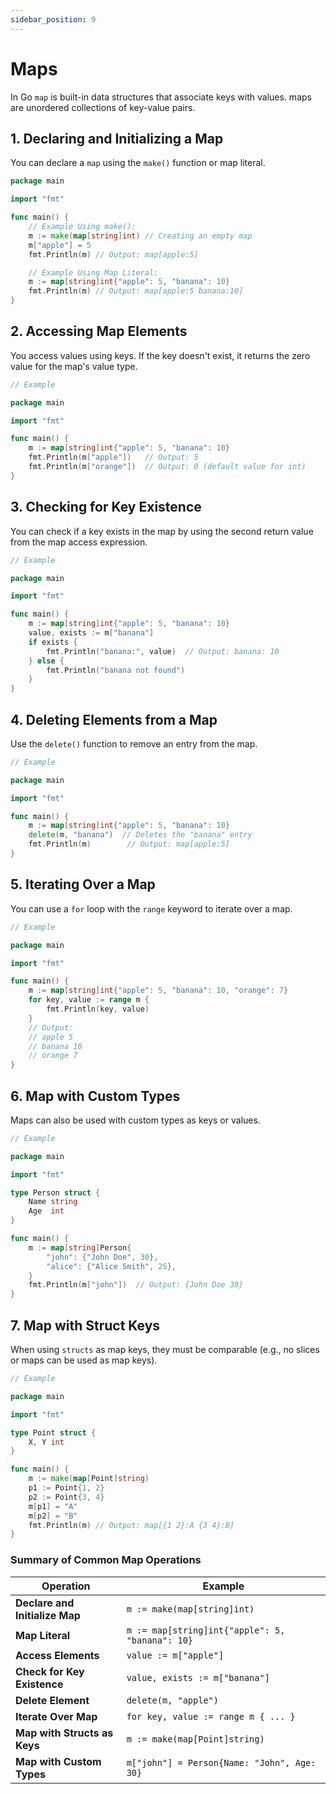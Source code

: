 ```yaml
---
sidebar_position: 9
---
```


# Maps

In Go `map` is built-in data structures that associate keys with values. maps are unordered collections of key-value pairs.

## 1. Declaring and Initializing a Map

You can declare a `map` using the `make()` function or map literal.

```go
package main

import "fmt"

func main() {
    // Example Using make():
    m := make(map[string]int) // Creating an empty map
    m["apple"] = 5
    fmt.Println(m) // Output: map[apple:5]

    // Example Using Map Literal:
    m := map[string]int{"apple": 5, "banana": 10}
    fmt.Println(m) // Output: map[apple:5 banana:10]
}
```

## 2. Accessing Map Elements

You access values using keys. If the key doesn't exist, it returns the zero value for the map's value type.

```go
// Example

package main

import "fmt"

func main() {
    m := map[string]int{"apple": 5, "banana": 10}
    fmt.Println(m["apple"])   // Output: 5
    fmt.Println(m["orange"])  // Output: 0 (default value for int)
}
```

## 3. Checking for Key Existence

You can check if a key exists in the map by using the second return value from the map access expression.

```go
// Example

package main

import "fmt"

func main() {
    m := map[string]int{"apple": 5, "banana": 10}
    value, exists := m["banana"]
    if exists {
        fmt.Println("banana:", value)  // Output: banana: 10
    } else {
        fmt.Println("banana not found")
    }
}
```

## 4. Deleting Elements from a Map

Use the `delete()` function to remove an entry from the map.

```go
// Example

package main

import "fmt"

func main() {
    m := map[string]int{"apple": 5, "banana": 10}
    delete(m, "banana")  // Deletes the "banana" entry
    fmt.Println(m)        // Output: map[apple:5]
}
```

## 5. Iterating Over a Map

You can use a `for` loop with the `range` keyword to iterate over a map.

```go
// Example

package main

import "fmt"

func main() {
    m := map[string]int{"apple": 5, "banana": 10, "orange": 7}
    for key, value := range m {
        fmt.Println(key, value)
    }
    // Output:
    // apple 5
    // banana 10
    // orange 7
}
```

## 6. Map with Custom Types

Maps can also be used with custom types as keys or values.

```go
// Example

package main

import "fmt"

type Person struct {
    Name string
    Age  int
}

func main() {
    m := map[string]Person{
        "john": {"John Doe", 30},
        "alice": {"Alice Smith", 25},
    }
    fmt.Println(m["john"])  // Output: {John Doe 30}
}
```

## 7. Map with Struct Keys

When using `structs` as map keys, they must be comparable (e.g., no slices or maps can be used as map keys).

```go
// Example

package main

import "fmt"

type Point struct {
    X, Y int
}

func main() {
    m := make(map[Point]string)
    p1 := Point{1, 2}
    p2 := Point{3, 4}
    m[p1] = "A"
    m[p2] = "B"
    fmt.Println(m) // Output: map[{1 2}:A {3 4}:B]
}
```

### Summary of Common Map Operations

| Operation                      | Example                                         |
| ------------------------------ | ----------------------------------------------- |
| **Declare and Initialize Map** | `m := make(map[string]int)`                     |
| **Map Literal**                | `m := map[string]int{"apple": 5, "banana": 10}` |
| **Access Elements**            | `value := m["apple"]`                           |
| **Check for Key Existence**    | `value, exists := m["banana"]`                  |
| **Delete Element**             | `delete(m, "apple")`                            |
| **Iterate Over Map**           | `for key, value := range m { ... }`             |
| **Map with Structs as Keys**   | `m := make(map[Point]string)`                   |
| **Map with Custom Types**      | `m["john"] = Person{Name: "John", Age: 30}`     |
